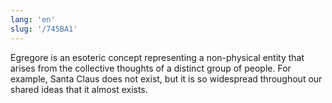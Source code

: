 ```yaml
---
lang: 'en'
slug: '/745BA1'
---
```


Egregore is an esoteric concept representing a non-physical entity that arises from the collective thoughts of a distinct group of people. For example, Santa Claus does not exist, but it is so widespread throughout our shared ideas that it almost exists.

